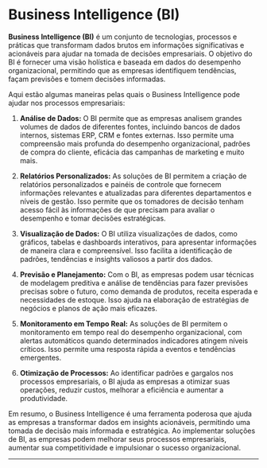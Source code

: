 # Business Intelligence (BI)

**Business Intelligence (BI)** é um conjunto de tecnologias, processos e práticas que transformam dados brutos em informações significativas e acionáveis para ajudar na tomada de decisões empresariais. O objetivo do BI é fornecer uma visão holística e baseada em dados do desempenho organizacional, permitindo que as empresas identifiquem tendências, façam previsões e tomem decisões informadas.

Aqui estão algumas maneiras pelas quais o Business Intelligence pode ajudar nos processos empresariais:

1. **Análise de Dados:** O BI permite que as empresas analisem grandes volumes de dados de diferentes fontes, incluindo bancos de dados internos, sistemas ERP, CRM e fontes externas. Isso permite uma compreensão mais profunda do desempenho organizacional, padrões de compra do cliente, eficácia das campanhas de marketing e muito mais.

2. **Relatórios Personalizados:** As soluções de BI permitem a criação de relatórios personalizados e painéis de controle que fornecem informações relevantes e atualizadas para diferentes departamentos e níveis de gestão. Isso permite que os tomadores de decisão tenham acesso fácil às informações de que precisam para avaliar o desempenho e tomar decisões estratégicas.

3. **Visualização de Dados:** O BI utiliza visualizações de dados, como gráficos, tabelas e dashboards interativos, para apresentar informações de maneira clara e compreensível. Isso facilita a identificação de padrões, tendências e insights valiosos a partir dos dados.

4. **Previsão e Planejamento:** Com o BI, as empresas podem usar técnicas de modelagem preditiva e análise de tendências para fazer previsões precisas sobre o futuro, como demanda de produtos, receita esperada e necessidades de estoque. Isso ajuda na elaboração de estratégias de negócios e planos de ação mais eficazes.

5. **Monitoramento em Tempo Real:** As soluções de BI permitem o monitoramento em tempo real do desempenho organizacional, com alertas automáticos quando determinados indicadores atingem níveis críticos. Isso permite uma resposta rápida a eventos e tendências emergentes.

6. **Otimização de Processos:** Ao identificar padrões e gargalos nos processos empresariais, o BI ajuda as empresas a otimizar suas operações, reduzir custos, melhorar a eficiência e aumentar a produtividade.

Em resumo, o Business Intelligence é uma ferramenta poderosa que ajuda as empresas a transformar dados em insights acionáveis, permitindo uma tomada de decisão mais informada e estratégica. Ao implementar soluções de BI, as empresas podem melhorar seus processos empresariais, aumentar sua competitividade e impulsionar o sucesso organizacional.

---
